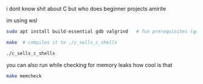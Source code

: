 i dont know shit about C but who does beginner projects amirite

im using wsl 
```bash
sudo apt install build-essential gdb valgrind   # fun prerequisites (gdb isnt really REQUIRED but cmon)

make  # compiles it to ./c_sells_c_shells 

./c_sells_c_shells 
```

you can also run while checking for memory leaks how cool is that

```bash
make memcheck
```
